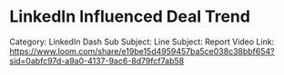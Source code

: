 # LinkedIn Influenced Deal Trend

Category: LinkedIn Dash
Sub Subject: Line
Subject: Report
Video Link: https://www.loom.com/share/e19be15d4959457ba5ce038c38bbf654?sid=0abfc97d-a9a0-4137-9ac6-8d79fcf7ab58